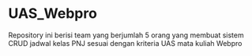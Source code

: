 # UAS_Webpro
Repository ini berisi team yang berjumlah 5 orang yang membuat sistem CRUD jadwal kelas PNJ sesuai dengan kriteria UAS mata kuliah Webpro

